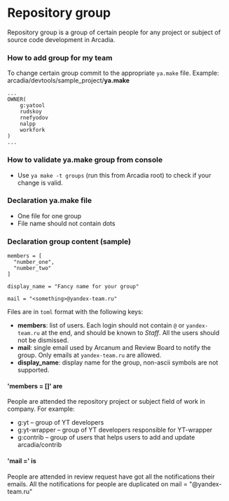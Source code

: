 # Repository group
Repository group is a group of certain people for any project or subject of source code development in Arcadia.

### How to add group for my team
To change certain group commit to the appropriate `ya.make` file. 
Example: 
arcadia/devtools/sample_project/__ya.make__

```
...
OWNER(
    g:yatool
    rudskoy
    rnefyodov
    nalpp
    workfork
)
...
```



### How to validate ya.make group from console
* Use `ya make -t groups` (run this from Arcadia root) to check if your change is valid.

### Declaration ya.make file
* One file for one group
* File name should not contain dots

### Declaration group content (sample)
```
members = [
  "number_one",
  "number_two"
]

display_name = "Fancy name for your group"

mail = "<something>@yandex-team.ru"

```
Files are in `toml` format with the following keys:
* __members__: list of users. Each login should not contain `@` or `yandex-team.ru` at the end, and should be known to _Staff_. All the users should not be dismissed.
* __mail__: single email used by Arcanum and Review Board to notify the group. Only emails at `yandex-team.ru` are allowed.
* __display_name__: display name for the group, non-ascii symbols are not supported.

#### 'members = []' are
People are attended the repository project or subject field of work in company.
For example: 
* g:yt – group of YT developers
* g:yt-wrapper – group of YT developers responsible for YT-wrapper
* g:contrib – group of users that helps users to add and update arcadia/contrib

#### 'mail =' is
People are attended in review request have got all the notifications their emails.
All the notifications for people are duplicated on mail = "<something>@yandex-team.ru"


